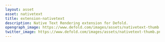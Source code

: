 ```yaml
---
layout: asset
asset: nativetext
title: extension-nativetext
description: Native Text Rendering extension for Defold.
opengraph_image: https://www.defold.com/images/assets/nativetext-thumb.png
twitter_image: https://www.defold.com/images/assets/nativetext-thumb.png
---
```


